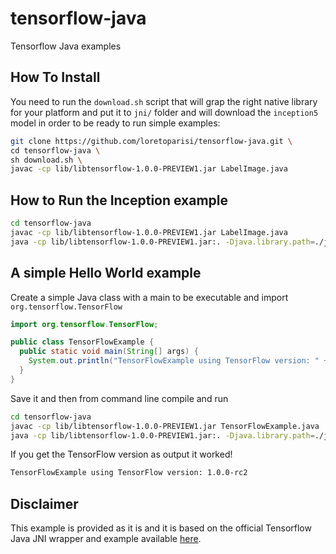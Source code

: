 # tensorflow-java
Tensorflow Java examples

## How To Install
You need to run the `download.sh` script that will grap the right native library for your platform and put it to `jni/` folder and will download the `inception5` model in order to be ready to run simple examples:

```bash
git clone https://github.com/loretoparisi/tensorflow-java.git \
cd tensorflow-java \
sh download.sh \
javac -cp lib/libtensorflow-1.0.0-PREVIEW1.jar LabelImage.java
```

## How to Run the Inception example
```bash
cd tensorflow-java
javac -cp lib/libtensorflow-1.0.0-PREVIEW1.jar LabelImage.java
java -cp lib/libtensorflow-1.0.0-PREVIEW1.jar:. -Djava.library.path=./jni LabelImage models/ images/example-400x288.jpg
```

## A simple Hello World example
Create a simple Java class with a main to be executable and import `org.tensorflow.TensorFlow`

```java
import org.tensorflow.TensorFlow;

public class TensorFlowExample {
  public static void main(String[] args) {
    System.out.println("TensorFlowExample using TensorFlow version: " +  TensorFlow.version());
  }
}
```

Save it and then from command line compile and run

```bash
cd tensorflow-java
javac -cp lib/libtensorflow-1.0.0-PREVIEW1.jar TensorFlowExample.java
java -cp lib/libtensorflow-1.0.0-PREVIEW1.jar:. -Djava.library.path=./jni TensorFlowExample
```

If you get the TensorFlow version as output it worked!

```bash
TensorFlowExample using TensorFlow version: 1.0.0-rc2
```

## Disclaimer
This example is provided as it is and it is based on the official Tensorflow Java JNI wrapper and example available [here](https://github.com/tensorflow/tensorflow/tree/master/tensorflow/java).
